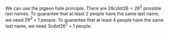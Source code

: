 We can use the pigeon hole principle. 
There are $26 cdot 26 = 26^2$ possible last names. 
To guarantee that at least 2 people have the same last name, we need $26^2+1$ people. 
To guarantee that at least 4 people have the same last name, we need $3 cdot 26^2+1$ people.
